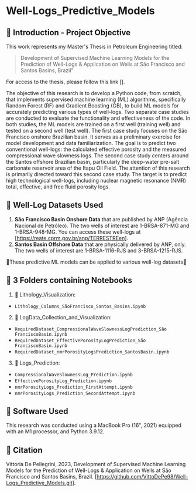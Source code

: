 # Well-Logs_Predictive_Models

## 📌 Introduction - Project Objective   
This work represents my Master's Thesis in Petroleum Engineering titled:
> Development of Supervised Machine Learning Models for the Prediction of Well-Logs & Application on Wells at São Francisco and Santos Basins, Brazil"

For access to the thesis, please follow this link [].

The objective of this research is to develop a Python code, from scratch, that implements supervised machine learning (ML) algorithms, specifically Random Forest (RF) and Gradient Boosting (GB), to build ML models for accurately predicting various types of well-logs. Two separate case studies are conducted to evaluate the functionality and effectiveness of the code. In both studies, the ML models are trained on a first well (training well) and tested on a second well (test well). The first case study focuses on the São Francisco onshore Brazilian basin. It serves as a preliminary exercise for model development and data familiarization. The goal is to predict two conventional well-logs: the calculated effective porosity and the measured compressional wave slowness logs. The second case study centers around the Santos offshore Brazilian basin, particularly the deep-water pre-salt carbonate reservoir area of the Itapu Oil Field. The attention of this research is primarily directed toward this second case study. The target is to predict high technological well-logs, including nuclear magnetic resonance (NMR) total, effective, and free fluid porosity logs.

## 📌 Well-Log Datasets Used
1. **São Francisco Basin Onshore Data** that are published by ANP (Agência Nacional de Petróleo). The two wells of interest are 1-BRSA-871-MG and 1-BRSA-948-MG. You can access these well-logs at [https://reate.cprm.gov.br/anp/TERRESTREen].
2. **Santos Basin Offshore Data** that are physically delivered by ANP, only. The two wells of interest are 1-BRSA-1116-RJS and 3-BRSA-1215-RJS.

🚦These predictive ML models can be applied to various well-log datasets🚦

## 📌 3 Folders containing Notebooks
1. 📗 Lithology_Visualization:
+ ```Lithology_Columns_SãoFrancisco_Santos_Basins.ipynb```
2. 📙 LogData_Collection_and_Visualization:
+ ```RequiredDataset_CompressionalWaveSlownessLogPrediction_São FranciscoBasin.ipynb```
+ ```RequiredDataset_EffectivePorosityLogPrediction_São FranciscoBasin.ipynb```
+ ```RequiredDataset_nmrPorosityLogsPrediction_SantosBasin.ipynb```
3. 📘 Logs_Prediction:
+ ```CompressionalWaveSlownessLog_Prediction.ipynb```
+ ```EffectivePorosityLog_Prediction.ipynb```
+ ```nmrPorosityLogs_Prediction_FirstAttempt.ipynb```
+ ```nmrPorosityLogs_Prediction_SecondAttempt.ipynb```

## 📌 Software Used 
This research was conducted using a MacBook Pro (16", 2021) equipped with an M1 processor, and Python 3.9.12.

## 📌 Citation 
Vittoria De Pellegrini, 2023, Development of Supervised Machine Learning Models for the Prediction of Well-Logs & Application on Wells at São Francisco and Santos Basins, Brazil. 
[https://github.com/VittoDePe98/Well-Logs_Predictive_Models.git].
